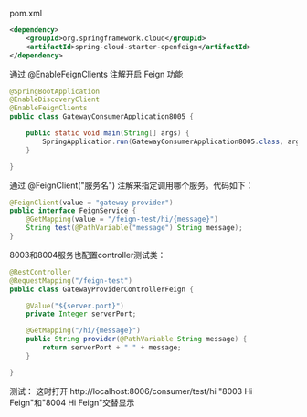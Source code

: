 pom.xml
```xml
<dependency>
    <groupId>org.springframework.cloud</groupId>
    <artifactId>spring-cloud-starter-openfeign</artifactId>
</dependency>
```
通过 @EnableFeignClients 注解开启 Feign 功能
```java
@SpringBootApplication
@EnableDiscoveryClient
@EnableFeignClients
public class GatewayConsumerApplication8005 {

    public static void main(String[] args) {
        SpringApplication.run(GatewayConsumerApplication8005.class, args);
    }

}
```
通过 @FeignClient("服务名") 注解来指定调用哪个服务。代码如下：
```java
@FeignClient(value = "gateway-provider")
public interface FeignService {
    @GetMapping(value = "/feign-test/hi/{message}")
    String test(@PathVariable("message") String message);
}
```
8003和8004服务也配置controller测试类：
```java
@RestController
@RequestMapping("/feign-test")
public class GatewayProviderControllerFeign {

    @Value("${server.port}")
    private Integer serverPort;

    @GetMapping("/hi/{message}")
    public String provider(@PathVariable String message) {
        return serverPort + " " + message;
    }

}
```
测试：
这时打开 http://localhost:8006/consumer/test/hi
"8003 Hi Feign"和"8004 Hi Feign"交替显示

